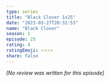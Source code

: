 ```yaml
---
type: series
title: "Black Clover 1x25"
date: "2023-03-27T20:32:53"
name: "Black Clover"
season: 1
episode: 25
rating: 4
ratingEmoji: ⭐️⭐️⭐️⭐️
share: false
---
```


_[No review was written for this episode]_
